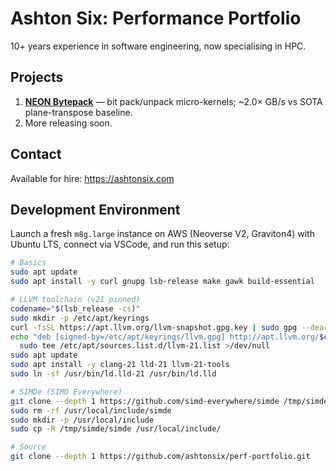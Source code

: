 # Ashton Six: Performance Portfolio

10+ years experience in software engineering, now specialising in HPC.

## Projects

1. **[NEON Bytepack](./bytepack/README.md)** — bit pack/unpack micro-kernels; ~2.0× GB/s vs SOTA plane-transpose baseline.
2. More releasing soon.

## Contact

Available for hire: https://ashtonsix.com

## Development Environment

Launch a fresh `m8g.large` instance on AWS (Neoverse V2, Graviton4) with Ubuntu LTS, connect via VSCode, and run this setup:

```sh
# Basics
sudo apt update
sudo apt install -y curl gnupg lsb-release make gawk build-essential

# LLVM toolchain (v21 pinned)
codename="$(lsb_release -cs)"
sudo mkdir -p /etc/apt/keyrings
curl -fsSL https://apt.llvm.org/llvm-snapshot.gpg.key | sudo gpg --dearmor -o /etc/apt/keyrings/llvm.gpg
echo "deb [signed-by=/etc/apt/keyrings/llvm.gpg] http://apt.llvm.org/$codename/ llvm-toolchain-$codename-21 main" | \
  sudo tee /etc/apt/sources.list.d/llvm-21.list >/dev/null
sudo apt update
sudo apt install -y clang-21 lld-21 llvm-21-tools
sudo ln -sf /usr/bin/ld.lld-21 /usr/bin/ld.lld

# SIMDe (SIMD Everywhere)
git clone --depth 1 https://github.com/simd-everywhere/simde /tmp/simde
sudo rm -rf /usr/local/include/simde
sudo mkdir -p /usr/local/include
sudo cp -R /tmp/simde/simde /usr/local/include/

# Source
git clone --depth 1 https://github.com/ashtonsix/perf-portfolio.git
```
